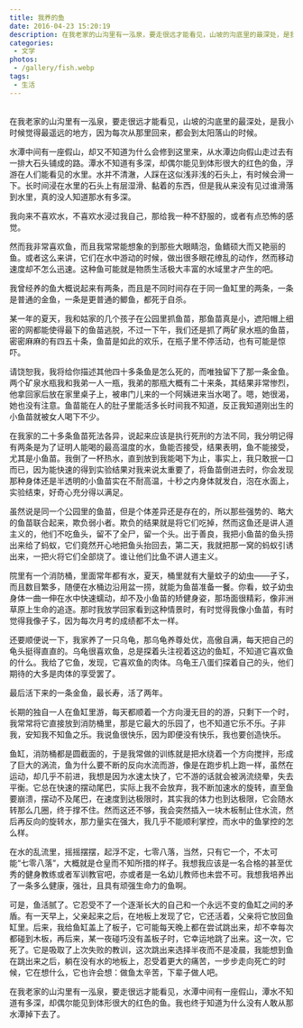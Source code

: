 ```yaml
---
title: 我养的鱼
date: 2016-04-23 15:20:19
description: 在我老家的山沟里有一泓泉，要走很远才能看见，山坡的沟底里的最深处，是我小时候觉得最遥远的地方，因为每次从那里回来，都会到太阳落山的时候。
categories:
 - 文学
photos:
 - /gallery/fish.webp
tags:
 - 生活
---
```


<br/>
在我老家的山沟里有一泓泉，要走很远才能看见，山坡的沟底里的最深处，是我小时候觉得最遥远的地方，因为每次从那里回来，都会到太阳落山的时候。

水潭中间有一座假山，却又不知道为什么会修到这里来，从水潭边向假山走过去有一排大石头铺成的路。潭水不知道有多深，却偶尔能见到体形很大的红色的鱼，浮游在人们能看见的水里。水并不清澈，人踩在这似浅非浅的石头上，有时候会滑一下。长时间浸在水里的石头上有层湿滑、黏着的东西，但是我从来没有见过谁滑落到水里，真的没人知道那水有多深。

我向来不喜欢水，不喜欢水浸过我自己，那给我一种不舒服的，或者有点恐怖的感觉。

然而我非常喜欢鱼，而且我常常能想象的到那些大眼睛泡，鱼鳍硕大而又艳丽的鱼。或者这么来讲，它们在水中游动的时候，做出很多眼花缭乱的动作，然而移动速度却不怎么迅速。这种鱼可能就是物质生活极大丰富的水域里才产生的吧。

我曾经养的鱼大概说起来有两条，而且是不同时间存在于同一鱼缸里的两条，一条是普通的金鱼，一条是更普通的鲫鱼，都死于自杀。

某一年的夏天，我和姑家的几个孩子在公园里抓鱼苗，那鱼苗真是小，遮阳帽上细密的网都能使得最下的鱼苗逃脱，不过一下午，我们还是抓了两矿泉水瓶的鱼苗，密密麻麻的有四五十条，鱼苗是如此的欢乐，在瓶子里不停活动，也有可能是惊吓。

请饶恕我，我将给你描述其他四十多条鱼是怎么死的，而唯独留下了那一条金鱼。两个矿泉水瓶我和我弟一人一瓶，我弟的那瓶大概有二十来条，其结果非常惨烈，他拿回家后放在家里桌子上，被串门儿来的一个阿姨进来当水喝了。嗯，她很渴，她也没有注意。鱼苗能在人的肚子里能活多长时间我不知道，反正我知道刚出生的小鱼苗就被女人喝下不少。

在我家的二十多条鱼苗死法各异，说起来应该是执行死刑的方法不同，我分明记得有两条是为了证明人能喝的最高温度的水，鱼能否接受，结果表明，鱼不能接受，尤其是小鱼苗。我倒了一杯热水，直到放到我能喝下为止，事实上，我只敢抿一口而已，因为能快速的得到实验结果对我来说太重要了，将鱼苗倒进去时，你会发现那种身体还是半透明的小鱼苗实在不耐高温，十秒之内身体就发白，泡在水面上，实验结束，好奇心充分得以满足。

虽然说是同一个公园里的鱼苗，但是个体差异还是存在的，所以那些强势的、略大的鱼苗联合起来，欺负弱小者。欺负的结果就是将它们吃掉，然而这鱼还是讲人道主义的，他们不吃鱼头，留不了全尸，留一个头。出于善良，我把小鱼苗的鱼头捞出来给了蚂蚁，它们竟然开心地把鱼头抬回去，第二天，我就把那一窝的蚂蚁引诱出来，一把火将它们全部烧了。谁让他们比鱼不讲人道主义。

院里有一个消防桶，里面常年都有水，夏天，桶里就有大量蚊子的幼虫——孑孓，而且数目繁多，随便在水桶边沿用盆一捞，就能为鱼苗准备一餐。你看，蚊子幼虫身体一曲一伸在水中快速蠕动，却不及小鱼苗的矫健身姿，那场面很精彩，像非洲草原上生命的追逐。那时我放学回家看到这种情景时，有时觉得我像小鱼苗，有时觉得我像孑孓，因为每次月考的成绩都不太一样。

还要顺便说一下，我家养了一只乌龟，那乌龟养尊处优，高傲自满，每天把自己的龟头挺得直直的。乌龟很喜欢鱼，总是探着头注视着这边的鱼缸，不知道它喜欢鱼的什么。我给了它鱼，发现，它喜欢鱼的肉体。乌龟王八蛋们探着自己的头，他们期待的大多是肉体的享受罢了。

最后活下来的一条金鱼，最长寿，活了两年。

长期的独自一人在鱼缸里游，每天都顺着一个方向漫无目的的游，只剩下一个时，我常常将它直接放到消防桶里，那是它最大的乐园了，也不知道它乐不乐。子非我，安知我不知鱼之乐。我说鱼很快乐，因为即便没有快乐，我也要创造快乐。

鱼缸，消防桶都是圆截面的，于是我常做的训练就是把水绕着一个方向搅拌，形成了巨大的涡流，鱼为什么要不断的反向水流而游，像是在跑步机上跑一样，虽然在运动，却几乎不前进，我想是因为水速太快了，它不游的话就会被涡流绕晕，失去平衡。它总在快速的摆动尾巴，实际上我不会放弃，我不断加速水的旋转，直至鱼要崩溃，摆动不及尾巴，在速度到达极限时，其实我的体力也到达极限，它会随水转那么几圈，终于撑不住。然而这还不够，我会突然插入一块木板制止住水流，然后再反向的旋转水，那力量实在强大，我几乎不能顺利掌控，而水中的鱼掌控的怎么样。

在水的乱流里，摇摇摆摆，起浮不定，七零八落，当然，只有它一个，不太可能“七零八落”，大概就是仓皇而不知所措的样子。我想我应该是一名合格的甚至优秀的健身教练或者军训教官吧，亦或者是一名幼儿教师也未尝不可。我想我培养出了一条多么健康，强壮，且具有顽强生命力的鱼啊。

可是，鱼活腻了。它忍受不了一个逐渐长大的自己和一个永远不变的鱼缸之间的矛盾。有一天早上，父亲起来之后，在地板上发现了它，它还活着，父亲将它放回鱼缸里。后来，我给鱼缸盖上了板子，它可能每天晚上都在尝试跳出来，却不幸每次都碰到木板，再后来，某一夜碰巧没有盖板子时，它幸运地跳了出来。这一次，它死了。它是吸取了上次失败的教训，这次跳出来选择半夜而不是凌晨，我能想到鱼在跳出来之后，躺在没有水的地板上，忍受着更大的痛苦，一步步走向死亡的时候，它在想什么，它也许会想：做鱼太辛苦，下辈子做人吧。

在我老家的山沟里有一泓泉，要走很远才能看见，水潭中间有一座假山，潭水不知道有多深，却偶尔能见到体形很大的红色的鱼。我也终于知道为什么没有人敢从那水潭掉下去了。

